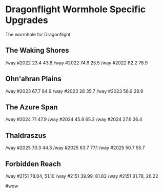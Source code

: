 # Dragonflight Wormhole Specific Upgrades

The wormhole for Dragonflight 

## The Waking Shores
/way #2022 23.4 43.8
/way #2022 74.6 25.5
/way #2022 62.2 78.9

## Ohn'ahran Plains
/way #2023 67.7 84.9
/way #2023 28 35.7
/way #2023 56.9 28.9

## The Azure Span
/way #2024 71 47.9
/way #2024 45.8 65.2
/way #2024 27.6 26.4

## Thaldraszus
/way #2025 70.3 44.3
/way #2025 63.7 77.1
/way #2025 50.7 55.7


## Forbidden Reach
/way #2151 78.04, 51.10
/way #2151 39.99, 81.83
/way #2151 31.78, 26.22

#wow